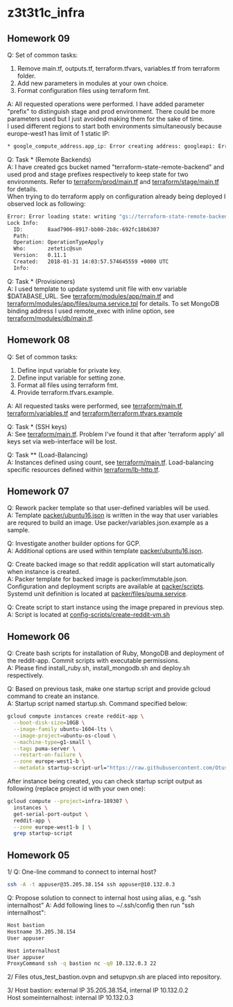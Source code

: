 # z3t3t1c_infra

## Homework 09
Q: Set of common tasks:  
  1. Remove main.tf, outputs.tf, terraform.tfvars, variables.tf from terraform folder.  
  2. Add new parameters in modules at your own choice.  
  3. Format configuration files using terraform fmt.  

A: All requested operations were performed. I have added parameter "prefix" to distinguish stage and prod environment. There could be more parameters used but I just avoided making them for the sake of time.  
I used different regions to start both environments simultaneously because europe-west1 has limit of 1 static IP:
```bash
* google_compute_address.app_ip: Error creating address: googleapi: Error 403: Quota 'STATIC_ADDRESSES' exceeded. Limit: 1.0 in region europe-west1., quotaExceeded

```

Q: Task * (Remote Backends)  
A: I have created gcs bucket named "terraform-state-remote-backend" and used prod and stage prefixes respectively to keep state for two environments. Refer to [terraform/prod/main.tf](terraform/prod/main.tf) and [terraform/stage/main.tf](terraform/stage/main.tf) for details.  
When trying to do terraform apply on configuration already being deployed I observed lock as following:
```bash
Error: Error loading state: writing "gs://terraform-state-remote-backend/prod/default.tflock" failed: googleapi: Error 412: Precondition Failed, conditionNotMet
Lock Info:
  ID:        8aad7906-8917-bb00-2b8c-692fc18b6307
  Path:      
  Operation: OperationTypeApply
  Who:       zetetic@sun
  Version:   0.11.1
  Created:   2018-01-31 14:03:57.574645559 +0000 UTC
  Info:
```
Q: Task * (Provisioners)  
A: I used template to update systemd unit file with env variable $DATABASE_URL. See [terraform/modules/app/main.tf](terraform/modules/app/main.tf) and [terraform/modules/app/files/puma.service.tpl](terraform/modules/app/files/puma.service.tpl) for details. To set MongoDB binding address I used remote_exec with inline option, see [terraform/modules/db/main.tf](terraform/modules/db/main.tf).

## Homework 08
Q: Set of common tasks:  
  1. Define input variable for private key.  
  2. Define input variable for setting zone.  
  3. Format all files using terraform fmt.  
  4. Provide terraform.tfvars.example.  

A: All requested tasks were performed, see [terraform/main.tf](terraform/main.tf), [terraform/variables.tf](terraform/variables.tf) and [terraform/terraform.tfvars.example](terraform/terraform.tfvars.example)  

Q: Task * (SSH keys)  
A: See [terraform/main.tf](terraform/main.tf). Problem I've found it that after 'terraform apply' all keys set via web-interface will be lost.  

Q: Task ** (Load-Balancing)  
A: Instances defined using count, see [terraform/main.tf](terraform/main.tf). Load-balancing specific resources defined within [terraform/lb-http.tf](terraform/lb-http.tf).   


## Homework 07
Q: Rework packer template so that user-defined variables will be used.  
A: Template [packer/ubuntu16.json](/packer/ubuntu16.json) is written in the way that user variables are requred to build an image. Use packer/variables.json.example as a sample.  
   
Q: Investigate another builder options for GCP.  
A: Additional options are used within template [packer/ubuntu16.json](/packer/ubuntu16.json).   
   
Q: Create backed image so that reddit application will start automatically when instance is created.  
A: Packer template for backed image is packer/immutable.json. Configuration and deployment scripts are available at [packer/scripts](packer/scripts). Systemd unit definition is located at [packer/files/puma.service](packer/files/puma.service).    

Q: Create script to start instance using the image prepared in previous step.  
A: Script is located at [config-scripts/create-reddit-vm.sh](config-scripts/create-reddit-vm.sh)   
  
## Homework 06
Q: Create bash scripts for installation of Ruby, MongoDB and deployment of the reddit-app. Commit scripts with executable permissions.  
A: Please find install_ruby.sh, install_mongodb.sh and deploy.sh respectively.

Q: Based on previous task, make one startup script and provide gcloud command to create an instance.  
A: Startup script named startup.sh. Command specified below:
```bash
gcloud compute instances create reddit-app \
  --boot-disk-size=10GB \
  --image-family ubuntu-1604-lts \
  --image-project=ubuntu-os-cloud \
  --machine-type=g1-small \
  --tags puma-server \
  --restart-on-failure \
  --zone europe-west1-b \
  --metadata startup-script-url="https://raw.githubusercontent.com/Otus-DevOps-2017-11/z37371c_infra/Infra-2/startup.sh"
```
After instance being created, you can check startup script output as following (replace project id with your own one):
```bash
gcloud compute --project=infra-189307 \  
  instances \ 
  get-serial-port-output \ 
  reddit-app \
  --zone europe-west1-b | \
  grep startup-script
```

## Homework 05
1/
Q: One-line command to connect to internal host?
```bash
ssh -A -t appuser@35.205.38.154 ssh appuser@10.132.0.3
```

Q: Propose solution to connect to internal host using alias, e.g. "ssh internalhost" 
A: Add following lines to ~/.ssh/config then run "ssh internalhost":
```bash
Host bastion
Hostname 35.205.38.154
User appuser

Host internalhost
User appuser
ProxyCommand ssh -q bastion nc -q0 10.132.0.3 22
```
2/
Files otus_test_bastion.ovpn and setupvpn.sh are placed into repository.  

3/
Host bastion: external IP 35.205.38.154, internal IP 10.132.0.2  
Host someinternalhost: internal IP 10.132.0.3



